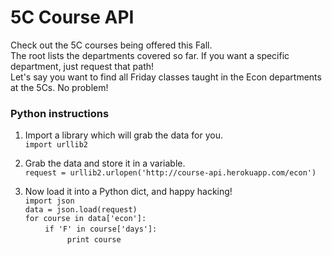 # 5C Course API

Check out the 5C courses being offered this Fall.  
The root lists the departments covered so far. If you want a specific department, just request that path!  
Let's say you want to find all Friday classes taught in the Econ departments at the 5Cs. No problem!

### Python instructions

1.    Import a library which will grab the data for you.  
      `import urllib2`

2.    Grab the data and store it in a variable.  
      `request = urllib2.urlopen('http://course-api.herokuapp.com/econ')`

3.    Now load it into a Python dict, and happy hacking!  
      `import json`  
      `data = json.load(request)`  
`for course in data['econ']:`  
&nbsp;&nbsp;&nbsp;&nbsp;&nbsp;&nbsp;&nbsp;&nbsp;`if 'F' in course['days']:`  
&nbsp;&nbsp;&nbsp;&nbsp;&nbsp;&nbsp;&nbsp;&nbsp;&nbsp;&nbsp;&nbsp;&nbsp;&nbsp;&nbsp;&nbsp;&nbsp;&nbsp;`print course`  